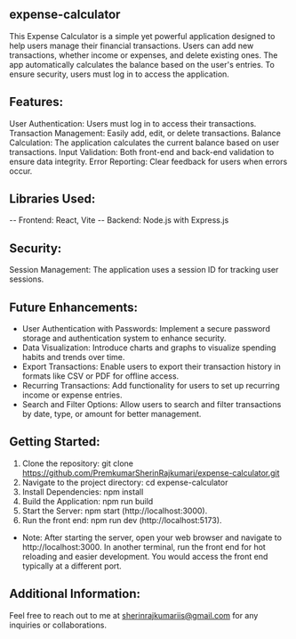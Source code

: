 ## expense-calculator

This Expense Calculator is a simple yet powerful application designed to help users manage their financial transactions. Users can add new transactions, whether income or expenses, and delete existing ones. The app automatically calculates the balance based on the user's entries. To ensure security, users must log in to access the application.

## Features:
User Authentication: Users must log in to access their transactions.
Transaction Management: Easily add, edit, or delete transactions.
Balance Calculation: The application calculates the current balance based on user transactions.
Input Validation: Both front-end and back-end validation to ensure data integrity.
Error Reporting: Clear feedback for users when errors occur.

## Libraries Used:
-- Frontend: React, Vite
-- Backend: Node.js with Express.js

## Security:
Session Management: The application uses a session ID for tracking user sessions.

## Future Enhancements:
- User Authentication with Passwords: Implement a secure password storage and authentication system to enhance security.
- Data Visualization: Introduce charts and graphs to visualize spending habits and trends over time.
- Export Transactions: Enable users to export their transaction history in formats like CSV or PDF for offline access.
- Recurring Transactions: Add functionality for users to set up recurring income or expense entries.
- Search and Filter Options: Allow users to search and filter transactions by date, type, or amount for better management.

## Getting Started:
1. Clone the repository: git clone https://github.com/PremkumarSherinRajkumari/expense-calculator.git
2. Navigate to the project directory: cd expense-calculator
3. Install Dependencies: npm install
4. Build the Application: npm run build
5. Start the Server: npm start (http://localhost:3000).
6. Run the front end: npm run dev (http://localhost:5173).
- Note: After starting the server, open your web browser and navigate to http://localhost:3000. In another terminal, run the front end for hot reloading and easier development. You would access the front end typically at a different port. 

## Additional Information:
Feel free to reach out to me at sherinrajkumariis@gmail.com for any inquiries or collaborations.
